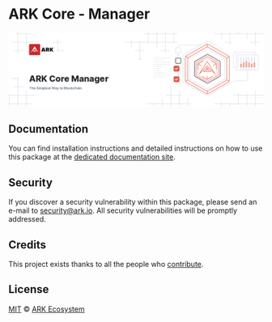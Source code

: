 # ARK Core - Manager

<p align="center">
    <img src="./banner.png" />
</p>

## Documentation

You can find installation instructions and detailed instructions on how to use this package at the [dedicated documentation site](https://ark.io/documentation).

## Security

If you discover a security vulnerability within this package, please send an e-mail to security@ark.io. All security vulnerabilities will be promptly addressed.

## Credits

This project exists thanks to all the people who [contribute](../../../../contributors).

## License

[MIT](LICENSE) © [ARK Ecosystem](https://ark.io)